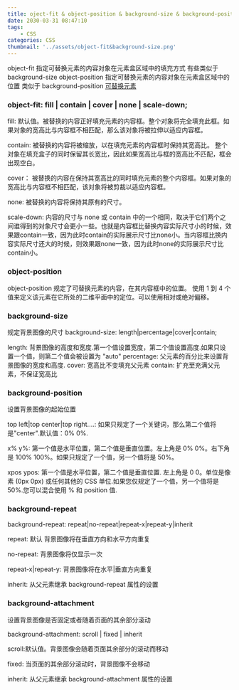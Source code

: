 ```yaml
---
title: oject-fit & object-position & background-size & background-position
date: 2030-03-31 08:47:10
tags:
    - CSS
categories: CSS
thumbnail: '../assets/object-fit&background-size.png'
---
```

object-fit 指定可替换元素的内容对象在元素盒区域中的填充方式 有些类似于 background-size
object-position 指定可替换元素的内容对象在元素盒区域中的位置 类似于 background-position 
[可替换元素](https://developer.mozilla.org/zh-CN/docs/Web/CSS/Replaced_element)
<!-- more -->

### object-fit: fill | contain | cover | none | scale-down;
fill: 默认值。被替换的内容正好填充元素的内容框。整个对象将完全填充此框。如果对象的宽高比与内容框不相匹配，那么该对象将被拉伸以适应内容框。

contain: 被替换的内容将被缩放，以在填充元素的内容框时保持其宽高比。 整个对象在填充盒子的同时保留其长宽比，因此如果宽高比与框的宽高比不匹配，框会出现空白。

cover： 被替换的内容在保持其宽高比的同时填充元素的整个内容框。如果对象的宽高比与内容框不相匹配，该对象将被剪裁以适应内容框。

none: 被替换的内容将保持其原有的尺寸。

scale-down: 内容的尺寸与 none 或 contain 中的一个相同，取决于它们两个之间谁得到的对象尺寸会更小一些。也就是内容框比替换内容实际尺寸小的时候，效果跟contain一致，因为此时contain的实际展示尺寸比none小。当内容框比换内容实际尺寸还大的时候，则效果跟none一致，因为此时none的实际展示尺寸比contain小。


### object-position
object-position 规定了可替换元素的内容，在其内容框中的位置。
使用 1 到 4 个值来定义该元素在它所处的二维平面中的定位。可以使用相对或绝对偏移。

### background-size
规定背景图像的尺寸
background-size: length|percentage|cover|contain;

length: 背景图像的高度和宽度.第一个值设置宽度，第二个值设置高度.如果只设置一个值，则第二个值会被设置为 "auto"
percentage: 父元素的百分比来设置背景图像的宽度和高度.
cover: 宽高比不变填充父元素
contain: 扩充至充满父元素，不保证宽高比

### background-position
设置背景图像的起始位置

top left|top center|top right....: 如果只规定了一个关键词，那么第二个值将是"center".默认值：0% 0%.

x% y%: 第一个值是水平位置，第二个值是垂直位置。左上角是 0% 0%。右下角是 100% 100%。如果只规定了一个值，另一个值将是 50%。

xpos ypos: 第一个值是水平位置，第二个值是垂直位置. 左上角是 0 0。单位是像素 (0px 0px) 或任何其他的 CSS 单位.如果您仅规定了一个值，另一个值将是50%.您可以混合使用 % 和 position 值.

### background-repeat

background-repeat: repeat|no-repeat|repeat-x|repeat-y|inherit

repeat: 默认 背景图像将在垂直方向和水平方向重复

no-repeat: 背景图像将仅显示一次

repeat-x|repeat-y: 背景图像将在水平|垂直方向重复

inherit: 从父元素继承 background-repeat 属性的设置

### background-attachment
设置背景图像是否固定或者随着页面的其余部分滚动

background-attachment: scroll | fixed | inherit

scroll:默认值。背景图像会随着页面其余部分的滚动而移动

fixed: 当页面的其余部分滚动时，背景图像不会移动

inherit: 从父元素继承 background-attachment 属性的设置